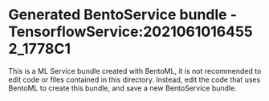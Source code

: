# Generated BentoService bundle - TensorflowService:20210610164552_1778C1

This is a ML Service bundle created with BentoML, it is not recommended to edit
code or files contained in this directory. Instead, edit the code that uses BentoML
to create this bundle, and save a new BentoService bundle.
